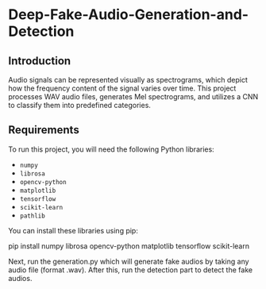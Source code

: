 # Deep-Fake-Audio-Generation-and-Detection

## Introduction

Audio signals can be represented visually as spectrograms, which depict how the frequency content of the signal varies over time. This project processes WAV audio files, generates Mel spectrograms, and utilizes a CNN to classify them into predefined categories.

## Requirements

To run this project, you will need the following Python libraries:

- `numpy`
- `librosa`
- `opencv-python`
- `matplotlib`
- `tensorflow`
- `scikit-learn`
- `pathlib`

You can install these libraries using pip:

pip install numpy librosa opencv-python matplotlib tensorflow scikit-learn

Next, run the generation.py which will generate fake audios by taking any audio file (format .wav). After this, run the detection part to detect the fake audios.
